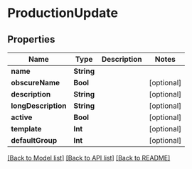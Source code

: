 # ProductionUpdate

## Properties

Name | Type | Description | Notes
------------ | ------------- | ------------- | -------------
**name** | **String** |  | 
**obscureName** | **Bool** |  | [optional] 
**description** | **String** |  | [optional] 
**longDescription** | **String** |  | [optional] 
**active** | **Bool** |  | [optional] 
**template** | **Int** |  | [optional] 
**defaultGroup** | **Int** |  | [optional] 

[[Back to Model list]](../README.md#documentation-for-models) [[Back to API list]](../README.md#documentation-for-api-endpoints) [[Back to README]](../README.md)



